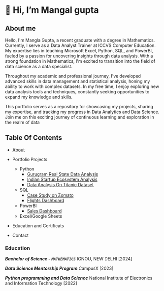 # 👋 Hi, I’m Mangal gupta
## About me

<p id= "about"> Hello, I'm Mangla Gupta, a recent graduate with a degree in Mathematics. Currently, I serve as a Data Analyst Trainer at ICCVS Computer Education. My expertise lies in teaching Microsoft Excel, Python, SQL, and PowerBI, fueled by a passion for uncovering insights through data analysis. With a strong foundation in Mathematics, I'm excited to transition into the field of data science as a data specialist.</p>

Throughout my academic and professional journey, I've developed advanced skills in data management and statistical analysis, honing my ability to work with complex datasets. In my free time, I enjoy exploring new data analysis tools and techniques, constantly seeking opportunities to expand my knowledge and skills.

This portfolio serves as a repository for showcasing my projects, sharing my expertise, and tracking my progress in Data Analytics and Data Science. Join me on this exciting journey of continuous learning and exploration in the realm of data

## Table Of Contents

* <a href="#about">About</a>
* Portfolio Projects
  * Python
       * [Gurugram Real State Data Analysis]()
       * [Indian Startup Ecosystem Analysis]()
       * [Data Analysis On Titanic Dataset]()
  * SQL
      * [Case Study on Zomato]()
      * [Flights Dashboard]()
  * PowerBI
      * [Sales Dashboard]()
  * Excel/Google Sheets

* Education and Certificats
* Contact


### Education

***Bachelor of Science - `MATHEMATICS`***
IGNOU, NEW DELHI [2024]


***Data Science Mentorship Program***
CampusX [2023]

***Python programming and Data Science***
National Institute of Electronics and Information Technology [2022]

